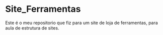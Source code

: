 # Site_Ferramentas

Este é o meu repositorio que fiz para um site de loja de ferramentas, para aula de estrutura de sites.
